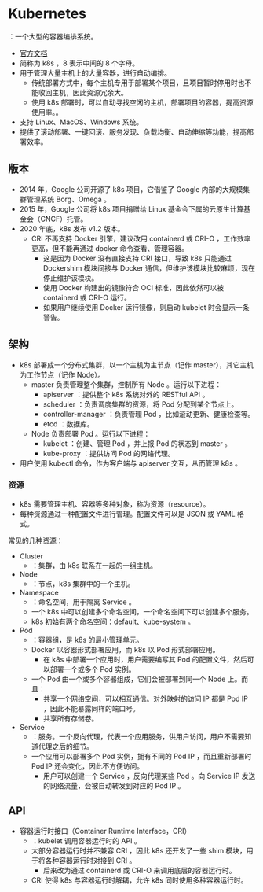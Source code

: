 # Kubernetes

：一个大型的容器编排系统。
- [官方文档](https://kubernetes.io/docs)
- 简称为 k8s ，8 表示中间的 8 个字母。
- 用于管理大量主机上的大量容器，进行自动编排。
  - 传统部署方式中，每个主机专用于部署某个项目，且项目暂时停用时也不能收回主机，因此资源冗余大。
  - 使用 k8s 部署时，可以自动寻找空闲的主机，部署项目的容器，提高资源使用率。。
- 支持 Linux、MacOS、Windows 系统。
- 提供了滚动部署、一键回滚、服务发现、负载均衡、自动伸缩等功能，提高部署效率。

## 版本

- 2014 年，Google 公司开源了 k8s 项目，它借鉴了 Google 内部的大规模集群管理系统 Borg、Omega 。
- 2015 年，Google 公司将 k8s 项目捐赠给 Linux 基金会下属的云原生计算基金会（CNCF）托管。
- 2020 年底，k8s 发布 v1.2 版本。
  - CRI 不再支持 Docker 引擎，建议改用 containerd 或 CRI-O ，工作效率更高，但不能再通过 docker 命令查看、管理容器。
    - 这是因为 Docker 没有直接支持 CRI 接口，导致 k8s 只能通过 Dockershim 模块间接与 Docker 通信，但维护该模块比较麻烦，现在停止维护该模块。
    - 使用 Docker 构建出的镜像符合 OCI 标准，因此依然可以被 containerd 或 CRI-O 运行。
    - 如果用户继续使用 Docker 运行镜像，则启动 kubelet 时会显示一条警告。

## 架构

- k8s 部署成一个分布式集群，以一个主机为主节点（记作 master），其它主机为工作节点（记作 Node）。
  - master 负责管理整个集群，控制所有 Node 。运行以下进程：
    - apiserver ：提供整个 k8s 系统对外的 RESTful API 。
    - scheduler ：负责调度集群的资源，将 Pod 分配到某个节点上。
    - controller-manager ：负责管理 Pod ，比如滚动更新、健康检查等。
    - etcd ：数据库。
  - Node 负责部署 Pod 。运行以下进程：
    - kubelet ：创建、管理 Pod ，并上报 Pod 的状态到 master 。
    - kube-proxy ：提供访问 Pod 的网络代理。
- 用户使用 kubectl 命令，作为客户端与 apiserver 交互，从而管理 k8s 。

### 资源

- k8s 需要管理主机、容器等多种对象，称为资源（resource）。
- 每种资源通过一种配置文件进行管理。配置文件可以是 JSON 或 YAML 格式。

常见的几种资源：
- Cluster
  - ：集群，由 k8s 联系在一起的一组主机。
- Node
  - ：节点，k8s 集群中的一个主机。
- Namespace
  - ：命名空间，用于隔离 Service 。
  - 一个 k8s 中可以创建多个命名空间，一个命名空间下可以创建多个服务。
  - k8s 初始有两个命名空间：default、kube-system 。
- Pod
  - ：容器组，是 k8s 的最小管理单元。
  - Docker 以容器形式部署应用，而 k8s 以 Pod 形式部署应用。
    - 在 k8s 中部署一个应用时，用户需要编写其 Pod 的配置文件，然后可以部署一个或多个 Pod 实例。
  - 一个 Pod 由一个或多个容器组成，它们会被部署到同一个 Node 上。而且：
    - 共享一个网络空间，可以相互通信。对外映射的访问 IP 都是 Pod IP ，因此不能暴露同样的端口号。
    - 共享所有存储卷。
- Service
  - ：服务。一个反向代理，代表一个应用服务，供用户访问，用户不需要知道代理之后的细节。
  - 一个应用可以部署多个 Pod 实例，拥有不同的 Pod IP ，而且重新部署时 Pod IP 还会变化，因此不方便访问。
    - 用户可以创建一个 Service ，反向代理某些 Pod 。向 Service IP 发送的网络流量，会被自动转发到对应的 Pod IP 。

## API

- 容器运行时接口（Container Runtime Interface，CRI）
  - ：kubelet 调用容器运行时的 API 。
  - 大部分容器运行时并不兼容 CRI ，因此 k8s 还开发了一些 shim 模块，用于将各种容器运行时对接到 CRI 。
    - 后来改为通过 containerd 或 CRI-O 来调用底层的容器运行时。
  - CRI 使得 k8s 与容器运行时解耦，允许 k8s 同时使用多种容器运行时。
